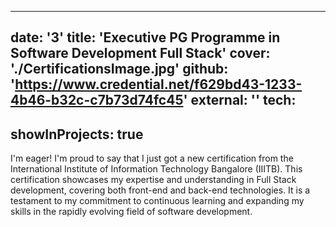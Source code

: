 ---
date: '3'
title: 'Executive PG Programme in Software Development Full Stack'
cover: './CertificationsImage.jpg'
github: 'https://www.credential.net/f629bd43-1233-4b46-b32c-c7b73d74fc45'
external: ''
tech:
  - 
showInProjects: true
----

I'm eager! I'm proud to say that I just got a new certification from the International Institute of Information Technology Bangalore (IIITB). This certification showcases my expertise and understanding in Full Stack development, covering both front-end and back-end technologies. It is a testament to my commitment to continuous learning and expanding my skills in the rapidly evolving field of software development.

